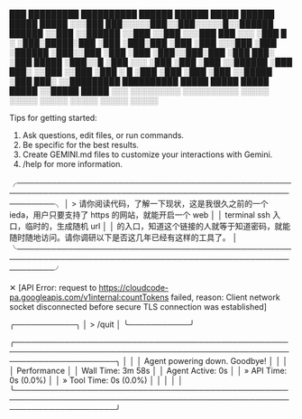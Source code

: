 
 ███            █████████  ██████████ ██████   ██████ █████ ██████   █████ █████
░░░███         ███░░░░░███░░███░░░░░█░░██████ ██████ ░░███ ░░██████ ░░███ ░░███
  ░░░███      ███     ░░░  ░███  █ ░  ░███░█████░███  ░███  ░███░███ ░███  ░███
    ░░░███   ░███          ░██████    ░███░░███ ░███  ░███  ░███░░███░███  ░███
     ███░    ░███    █████ ░███░░█    ░███ ░░░  ░███  ░███  ░███ ░░██████  ░███
   ███░      ░░███  ░░███  ░███ ░   █ ░███      ░███  ░███  ░███  ░░█████  ░███
 ███░         ░░█████████  ██████████ █████     █████ █████ █████  ░░█████ █████
░░░            ░░░░░░░░░  ░░░░░░░░░░ ░░░░░     ░░░░░ ░░░░░ ░░░░░    ░░░░░ ░░░░░


Tips for getting started:
1. Ask questions, edit files, or run commands.
2. Be specific for the best results.
3. Create GEMINI.md files to customize your interactions with Gemini.
4. /help for more information.


╭───────────────────────────────────────────────────────────────────────────────────────────────────────────╮
│  > 请你阅读代码，了解一下现状，这是我很久之前的一个 ieda，用户只要支持了 https 的网站，就能开启一个 web   │
│    terminal ssh 入口，临时的，生成随机 url                                                                │
│    的入口，知道这个链接的人就等于知道密码，就能随时随地访问。请你调研以下是否这几年已经有这样的工具了。   │
╰───────────────────────────────────────────────────────────────────────────────────────────────────────────╯

✕ [API Error: request to https://cloudcode-pa.googleapis.com/v1internal:countTokens failed, reason: Client
  network socket disconnected before secure TLS connection was established]






╭───────────╮
│  > /quit  │
╰───────────╯

╭──────────────────────────────────────────────────────────────────────────────────────────────────────────────────────╮
│                                                                                                                      │
│  Agent powering down. Goodbye!                                                                                       │
│                                                                                                                      │
│  Performance                                                                                                         │
│  Wall Time:                  3m 58s                                                                                  │
│  Agent Active:               0s                                                                                      │
│    » API Time:               0s (0.0%)                                                                               │
│    » Tool Time:              0s (0.0%)                                                                               │
│                                                                                                                      │
│                                                                                                                      │
╰──────────────────────────────────────────────────────────────────────────────────────────────────────────────────────╯


